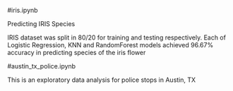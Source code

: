 #iris.ipynb

Predicting IRIS Species

IRIS dataset was split in 80/20 for training and testing respectively. Each of Logistic Regression, KNN and RandomForest models achieved 96.67% accuracy in predicting species of the iris flower


#austin_tx_police.ipynb


This is an exploratory data analysis for police stops in Austin, TX
